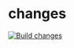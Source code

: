 # changes

[![Build changes](https://github.com/ngeor/kamino/actions/workflows/build-internal-tooling-changes.yml/badge.svg)](https://github.com/ngeor/kamino/actions/workflows/build-internal-tooling-changes.yml)
